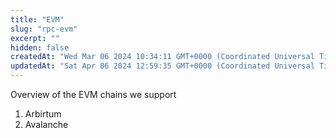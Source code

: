 ```yaml
---
title: "EVM"
slug: "rpc-evm"
excerpt: ""
hidden: false
createdAt: "Wed Mar 06 2024 10:34:11 GMT+0000 (Coordinated Universal Time)"
updatedAt: "Sat Apr 06 2024 12:59:35 GMT+0000 (Coordinated Universal Time)"
---
```

Overview of the EVM chains we support
1. Arbirtum
2. Avalanche
